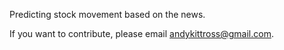
Predicting stock movement based on the news.

If you want to contribute, please email <andykittross@gmail.com>.
